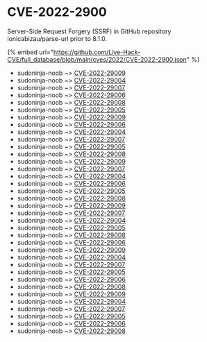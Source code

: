 # CVE-2022-2900

Server-Side Request Forgery (SSRF) in GitHub repository ionicabizau/parse-url prior to 8.1.0.

{% embed url="https://github.com/Live-Hack-CVE/full_database/blob/main/cves/2022/CVE-2022-2900.json" %}


* sudoninja-noob ~> [CVE-2022-29009](https://www.alice-snow.ru/2022/database/cve-2022-2900/cve-2022-29009-sudoninja-noob)
* sudoninja-noob ~> [CVE-2022-29004](https://www.alice-snow.ru/2022/database/cve-2022-2900/cve-2022-29004-sudoninja-noob)
* sudoninja-noob ~> [CVE-2022-29007](https://www.alice-snow.ru/2022/database/cve-2022-2900/cve-2022-29007-sudoninja-noob)
* sudoninja-noob ~> [CVE-2022-29006](https://www.alice-snow.ru/2022/database/cve-2022-2900/cve-2022-29006-sudoninja-noob)
* sudoninja-noob ~> [CVE-2022-29008](https://www.alice-snow.ru/2022/database/cve-2022-2900/cve-2022-29008-sudoninja-noob)
* sudoninja-noob ~> [CVE-2022-29005](https://www.alice-snow.ru/2022/database/cve-2022-2900/cve-2022-29005-sudoninja-noob)
* sudoninja-noob ~> [CVE-2022-29009](https://www.alice-snow.ru/2022/database/cve-2022-2900/cve-2022-29009-sudoninja-noob)
* sudoninja-noob ~> [CVE-2022-29006](https://www.alice-snow.ru/2022/database/cve-2022-2900/cve-2022-29006-sudoninja-noob)
* sudoninja-noob ~> [CVE-2022-29004](https://www.alice-snow.ru/2022/database/cve-2022-2900/cve-2022-29004-sudoninja-noob)
* sudoninja-noob ~> [CVE-2022-29007](https://www.alice-snow.ru/2022/database/cve-2022-2900/cve-2022-29007-sudoninja-noob)
* sudoninja-noob ~> [CVE-2022-29005](https://www.alice-snow.ru/2022/database/cve-2022-2900/cve-2022-29005-sudoninja-noob)
* sudoninja-noob ~> [CVE-2022-29008](https://www.alice-snow.ru/2022/database/cve-2022-2900/cve-2022-29008-sudoninja-noob)
* sudoninja-noob ~> [CVE-2022-29009](https://www.alice-snow.ru/2022/database/cve-2022-2900/cve-2022-29009-sudoninja-noob)
* sudoninja-noob ~> [CVE-2022-29007](https://www.alice-snow.ru/2022/database/cve-2022-2900/cve-2022-29007-sudoninja-noob)
* sudoninja-noob ~> [CVE-2022-29004](https://www.alice-snow.ru/2022/database/cve-2022-2900/cve-2022-29004-sudoninja-noob)
* sudoninja-noob ~> [CVE-2022-29006](https://www.alice-snow.ru/2022/database/cve-2022-2900/cve-2022-29006-sudoninja-noob)
* sudoninja-noob ~> [CVE-2022-29005](https://www.alice-snow.ru/2022/database/cve-2022-2900/cve-2022-29005-sudoninja-noob)
* sudoninja-noob ~> [CVE-2022-29008](https://www.alice-snow.ru/2022/database/cve-2022-2900/cve-2022-29008-sudoninja-noob)
* sudoninja-noob ~> [CVE-2022-29009](https://www.alice-snow.ru/2022/database/cve-2022-2900/cve-2022-29009-sudoninja-noob)
* sudoninja-noob ~> [CVE-2022-29007](https://www.alice-snow.ru/2022/database/cve-2022-2900/cve-2022-29007-sudoninja-noob)
* sudoninja-noob ~> [CVE-2022-29004](https://www.alice-snow.ru/2022/database/cve-2022-2900/cve-2022-29004-sudoninja-noob)
* sudoninja-noob ~> [CVE-2022-29005](https://www.alice-snow.ru/2022/database/cve-2022-2900/cve-2022-29005-sudoninja-noob)
* sudoninja-noob ~> [CVE-2022-29008](https://www.alice-snow.ru/2022/database/cve-2022-2900/cve-2022-29008-sudoninja-noob)
* sudoninja-noob ~> [CVE-2022-29006](https://www.alice-snow.ru/2022/database/cve-2022-2900/cve-2022-29006-sudoninja-noob)
* sudoninja-noob ~> [CVE-2022-29009](https://www.alice-snow.ru/2022/database/cve-2022-2900/cve-2022-29009-sudoninja-noob)
* sudoninja-noob ~> [CVE-2022-29004](https://www.alice-snow.ru/2022/database/cve-2022-2900/cve-2022-29004-sudoninja-noob)
* sudoninja-noob ~> [CVE-2022-29007](https://www.alice-snow.ru/2022/database/cve-2022-2900/cve-2022-29007-sudoninja-noob)
* sudoninja-noob ~> [CVE-2022-29005](https://www.alice-snow.ru/2022/database/cve-2022-2900/cve-2022-29005-sudoninja-noob)
* sudoninja-noob ~> [CVE-2022-29006](https://www.alice-snow.ru/2022/database/cve-2022-2900/cve-2022-29006-sudoninja-noob)
* sudoninja-noob ~> [CVE-2022-29008](https://www.alice-snow.ru/2022/database/cve-2022-2900/cve-2022-29008-sudoninja-noob)
* sudoninja-noob ~> [CVE-2022-29009](https://www.alice-snow.ru/2022/database/cve-2022-2900/cve-2022-29009-sudoninja-noob)
* sudoninja-noob ~> [CVE-2022-29004](https://www.alice-snow.ru/2022/database/cve-2022-2900/cve-2022-29004-sudoninja-noob)
* sudoninja-noob ~> [CVE-2022-29007](https://www.alice-snow.ru/2022/database/cve-2022-2900/cve-2022-29007-sudoninja-noob)
* sudoninja-noob ~> [CVE-2022-29005](https://www.alice-snow.ru/2022/database/cve-2022-2900/cve-2022-29005-sudoninja-noob)
* sudoninja-noob ~> [CVE-2022-29006](https://www.alice-snow.ru/2022/database/cve-2022-2900/cve-2022-29006-sudoninja-noob)
* sudoninja-noob ~> [CVE-2022-29008](https://www.alice-snow.ru/2022/database/cve-2022-2900/cve-2022-29008-sudoninja-noob)